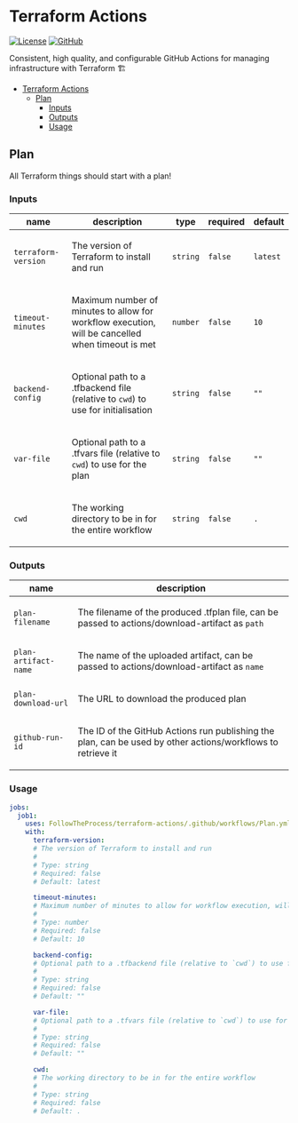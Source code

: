 # Terraform Actions

[![License](https://img.shields.io/github/license/FollowTheProcess/terraform-actions)](https://github.com/FollowTheProcess/terraform-actions)
[![GitHub](https://img.shields.io/github/v/release/FollowTheProcess/terraform-actions?logo=github&sort=semver)](https://github.com/FollowTheProcess/terraform-actions)

Consistent, high quality, and configurable GitHub Actions for managing infrastructure with Terraform 🏗️

- [Terraform Actions](#terraform-actions)
  - [Plan](#plan)
    - [Inputs](#inputs)
    - [Outputs](#outputs)
    - [Usage](#usage)

## Plan

All Terraform things should start with a plan!

<!-- Docs below generated by action-docs -->

<!-- action-docs-all source=".github/workflows/Plan.yml" project="FollowTheProcess/terraform-actions/.github/workflows/Plan.yml" version="v1" -->
### Inputs

| name                | description                                                                                             | type     | required | default  |
| ------------------- | ------------------------------------------------------------------------------------------------------- | -------- | -------- | -------- |
| `terraform-version` | <p>The version of Terraform to install and run</p>                                                      | `string` | `false`  | `latest` |
| `timeout-minutes`   | <p>Maximum number of minutes to allow for workflow execution, will be cancelled when timeout is met</p> | `number` | `false`  | `10`     |
| `backend-config`    | <p>Optional path to a .tfbackend file (relative to <code>cwd</code>) to use for initialisation</p>      | `string` | `false`  | `""`     |
| `var-file`          | <p>Optional path to a .tfvars file (relative to <code>cwd</code>) to use for the plan</p>               | `string` | `false`  | `""`     |
| `cwd`               | <p>The working directory to be in for the entire workflow</p>                                           | `string` | `false`  | `.`      |

### Outputs

| name                 | description                                                                                                        |
| -------------------- | ------------------------------------------------------------------------------------------------------------------ |
| `plan-filename`      | <p>The filename of the produced .tfplan file, can be passed to actions/download-artifact as <code>path</code></p>  |
| `plan-artifact-name` | <p>The name of the uploaded artifact, can be passed to actions/download-artifact as <code>name</code></p>          |
| `plan-download-url`  | <p>The URL to download the produced plan</p>                                                                       |
| `github-run-id`      | <p>The ID of the GitHub Actions run publishing the plan, can be used by other actions/workflows to retrieve it</p> |

### Usage

```yaml
jobs:
  job1:
    uses: FollowTheProcess/terraform-actions/.github/workflows/Plan.yml@v1
    with:
      terraform-version:
      # The version of Terraform to install and run
      #
      # Type: string
      # Required: false
      # Default: latest

      timeout-minutes:
      # Maximum number of minutes to allow for workflow execution, will be cancelled when timeout is met
      #
      # Type: number
      # Required: false
      # Default: 10

      backend-config:
      # Optional path to a .tfbackend file (relative to `cwd`) to use for initialisation
      #
      # Type: string
      # Required: false
      # Default: ""

      var-file:
      # Optional path to a .tfvars file (relative to `cwd`) to use for the plan
      #
      # Type: string
      # Required: false
      # Default: ""

      cwd:
      # The working directory to be in for the entire workflow
      #
      # Type: string
      # Required: false
      # Default: .
```
<!-- action-docs-all source=".github/workflows/Plan.yml" project="FollowTheProcess/terraform-actions/.github/workflows/Plan.yml" version="v1" -->